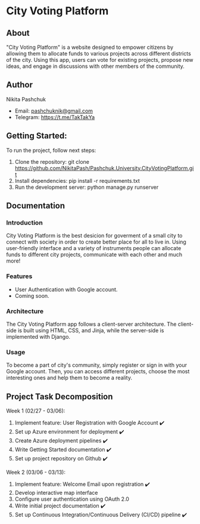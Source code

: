 # City Voting Platform

## About
"City Voting Platform" is a website designed to empower citizens by allowing them to allocate funds to various projects across different districts of the city. Using this app, users can vote for existing projects, propose new ideas, and engage in discussions with other members of the community.

## Author
Nikita Pashchuk
- Email: pashchuknik@gmail.com
- Telegram: https://t.me/TakTakYa

## Getting Started:
To run the project, follow next steps:

1. Clone the repository: git clone https://github.com/NikitaPash/Pashchuk.University.CityVotingPlatform.git
2. Install dependencies: pip install -r requirements.txt
3. Run the development server: python manage.py runserver


## Documentation
### Introduction
City Voting Platform is the best desicion for goverment of a small city to connect with society in order to create better place for all to live in. Using user-friendly interface and a variety of instruments people can allocate funds to different city projects, communicate with each other and much more!

### Features
- User Authentication with Google account.
- Coming soon.

### Architecture
The City Voting Platform app follows a client-server architecture. The client-side is built using HTML, CSS, and Jinja, while the server-side is implemented with Django.

### Usage
To become a part of city's community, simply register or sign in with your Google account. Then, you can access different projects, choose the most interesting ones and help them to become a reality.

## Project Task Decomposition
Week 1 (02/27 - 03/06):
1. Implement feature: User Registration with Google Account ✔️
2. Set up Azure environment for deployment ✔️
3. Create Azure deployment pipelines ✔️
4. Write Getting Started documentation ✔️
5. Set up project repository on Github ✔️

Week 2 (03/06 - 03/13):
1. Implement feature: Welcome Email upon registration ✔️
2. Develop interactive map interface
3. Configure user authentication using OAuth 2.0
4. Write initial project documentation ✔️
5. Set up Continuous Integration/Continuous Delivery (CI/CD) pipeline ✔️
